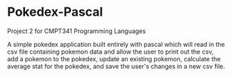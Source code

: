 # Pokedex-Pascal
Project 2 for CMPT341 Programming Languages

A simple pokedex application built entirely with pascal which will read in the csv file containing pokemon data and allow the user to print out the csv, add a pokemon to the pokedex, update an existing pokemon, calculate the average stat for the pokedex, and save the user's changes in a new csv file.
